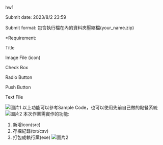hw1

Submit date: 2023/8/2 23:59

Submit format: 包含執行檔在內的資料夾壓縮檔(your_name.zip)

*Requirement:

Title

Image File (icon)

Check Box

Radio Button

Push Button

Text File

![圖片1](https://github.com/bblabNTU/LabHW_112_Undergraduate/assets/104425402/8ca4939a-fe5a-42ff-bee3-e5363910ad62)
以上功能可以參考Sample Code，也可以使用先前自己做的點餐系統
![圖片2](https://github.com/bblabNTU/LabHW_112_Undergraduate/assets/104425402/e6cf246e-b10d-47d2-a86f-594ad5212aea)
本次作業需實作的功能:
1. 新增icon(src)
2. 存檔紀錄(txt/csv)
3. 打包成執行黨(exe)
![圖片2](https://github.com/bblabNTU/LabHW_112_Undergraduate/assets/104425402/484fcb36-ae7c-49f2-aa85-49d33904cd3e)
